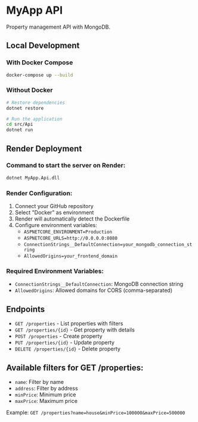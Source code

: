 # MyApp API

Property management API with MongoDB.

## Local Development

### With Docker Compose
```bash
docker-compose up --build
```

### Without Docker
```bash
# Restore dependencies
dotnet restore

# Run the application
cd src/Api
dotnet run
```

## Render Deployment

### Command to start the server on Render:
```bash
dotnet MyApp.Api.dll
```

### Render Configuration:
1. Connect your GitHub repository
2. Select "Docker" as environment
3. Render will automatically detect the Dockerfile
4. Configure environment variables:
   - `ASPNETCORE_ENVIRONMENT=Production`
   - `ASPNETCORE_URLS=http://0.0.0.0:8080`
   - `ConnectionStrings__DefaultConnection=your_mongodb_connection_string`
   - `AllowedOrigins=your_frontend_domain`

### Required Environment Variables:
- `ConnectionStrings__DefaultConnection`: MongoDB connection string
- `AllowedOrigins`: Allowed domains for CORS (comma-separated)

## Endpoints

- `GET /properties` - List properties with filters
- `GET /properties/{id}` - Get property with details
- `POST /properties` - Create property
- `PUT /properties/{id}` - Update property
- `DELETE /properties/{id}` - Delete property

## Available filters for GET /properties:
- `name`: Filter by name
- `address`: Filter by address
- `minPrice`: Minimum price
- `maxPrice`: Maximum price

Example: `GET /properties?name=house&minPrice=100000&maxPrice=500000`
